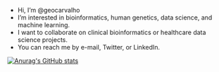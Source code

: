 - Hi, I’m @geocarvalho
- I’m interested in bioinformatics, human genetics, data science, and machine learning.
- I want to collaborate on clinical bioinformatics or healthcare data science projects.
- You can reach me by e-mail, Twitter, or LinkedIn.

[![Anurag's GitHub stats](https://github-readme-stats.vercel.app/api?username=geocarvalho)](https://github.com/anuraghazra/github-readme-stats)

